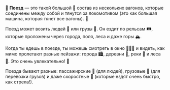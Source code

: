 🚂 **Поезд** — это такой большой 🚄 состав из нескольких вагонов, которые соединены между собой и тянутся за локомотивом (это как большая машина, которая тянет все вагоны). 🚂

Поезд может возить людей 🚝 или грузы 🚛. Он ездит по рельсам 🛤️, которые проложены через города, поля, леса и даже горы 🏔️. 

Когда ты едешь в поезде, ты можешь смотреть в окно 🚶‍♂️🌄 и видеть, как мимо пролетают разные пейзажи: города 🏙️, деревни 🏡, реки 🌊 и леса 🌲. Это очень увлекательно! 🎢

Поезда бывают разные: пассажирские 🚃 (для людей), грузовые 🚜 (для перевозки грузов) и даже скоростные 🚄 (которые ездят очень быстро, как стрела!).
